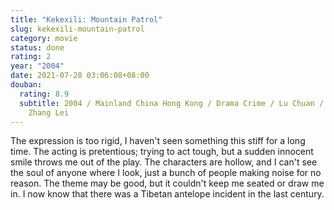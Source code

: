 ```yaml
---
title: "Kekexili: Mountain Patrol"
slug: kekexili-mountain-patrol
category: movie
status: done
rating: 2
year: "2004"
date: 2021-07-28 03:06:08+08:00
douban:
  rating: 8.9
  subtitle: 2004 / Mainland China Hong Kong / Drama Crime / Lu Chuan / Duo Bujie
    Zhang Lei
---
```


The expression is too rigid, I haven't seen something this stiff for a long time. The acting is pretentious; trying to act tough, but a sudden innocent smile throws me out of the play. The characters are hollow, and I can't see the soul of anyone where I look, just a bunch of people making noise for no reason. The theme may be good, but it couldn't keep me seated or draw me in. I now know that there was a Tibetan antelope incident in the last century.
